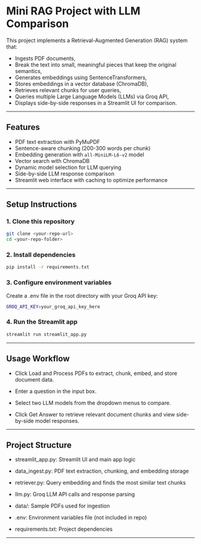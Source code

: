 # Mini RAG Project with LLM Comparison

This project implements a Retrieval-Augmented Generation (RAG) system that:
- Ingests PDF documents,
- Break the text into small, meaningful pieces that keep the original semantics,
- Generates embeddings using SentenceTransformers,
- Stores embeddings in a vector database (ChromaDB),
- Retrieves relevant chunks for user queries,
- Queries multiple Large Language Models (LLMs) via Groq API,
- Displays side-by-side responses in a Streamlit UI for comparison.

---

## Features

- PDF text extraction with PyMuPDF  
- Sentence-aware chunking (200-300 words per chunk)  
- Embedding generation with `all-MiniLM-L6-v2` model  
- Vector search with ChromaDB  
- Dynamic model selection for LLM querying  
- Side-by-side LLM response comparison  
- Streamlit web interface with caching to optimize performance  

---

## Setup Instructions

### 1. Clone this repository

```bash
git clone <your-repo-url>
cd <your-repo-folder>
```
### 2. Install dependencies
```bash
pip install -r requirements.txt
```

### 3. Configure environment variables
Create a .env file in the root directory with your Groq API key:
```bash
GROQ_API_KEY=your_groq_api_key_here
```

### 4. Run the Streamlit app
```bash
streamlit run streamlit_app.py
```
---
## Usage Workflow
- Click Load and Process PDFs to extract, chunk, embed, and store document data.

- Enter a question in the input box.

- Select two LLM models from the dropdown menus to compare.

- Click Get Answer to retrieve relevant document chunks and view side-by-side model responses.

---

## Project Structure
- streamlit_app.py: Streamlit UI and main app logic

- data_ingest.py: PDF text extraction, chunking, and embedding storage

- retriever.py: Query embedding and finds the most similar text chunks

- llm.py: Groq LLM API calls and response parsing

- data/: Sample PDFs used for ingestion

- .env: Environment variables file (not included in repo)

- requirements.txt: Project dependencies
---